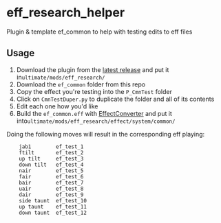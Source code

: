 # eff_research_helper
Plugin & template ef_common to help with testing edits to eff files

## Usage
1. Download the plugin from the [latest release](https://github.com/LilyLavender/EffectResearch/releases) and put it in`ultimate/mods/eff_research/`
2. Download the `ef_common` folder from this repo
3. Copy the effect you're testing into the `P_CmnTest` folder
4. Click on `CmnTestDuper.py` to duplicate the folder and all of its contents
5. Edit each one how you'd like
6. Build the `ef_common.eff` with [EffectConverter](https://github.com/KillzXGaming/EffectLibrary/releases) and put it into`ultimate/mods/eff_research/effect/system/common/`

Doing the following moves will result in the corresponding eff playing:
```
    jab1        ef_test_1
    ftilt       ef_test_2
    up tilt     ef_test_3
    down tilt   ef_test_4
    nair        ef_test_5
    fair        ef_test_6
    bair        ef_test_7
    uair        ef_test_8
    dair        ef_test_9
    side taunt  ef_test_10
    up taunt    ef_test_11
    down taunt  ef_test_12
```